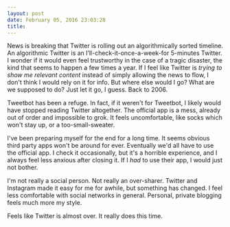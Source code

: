 ```yaml
---
layout: post
date: February 05, 2016 23:03:28
title: 
---
```

News is breaking that Twitter is rolling out an algorithmically sorted timeline. An algorithmic Twitter is an I’ll-check-it-once-a-week-for 5-minutes Twitter. I wonder if it would even feel trustworthy in the case of a tragic disaster, the kind that seems to happen a few times a year. If I feel like Twitter is *trying to show me relevant content* instead of simply allowing the news to flow, I don't think I would rely on it for info. But where else would I go? What are we supposed to do? Just let it go, I guess. Back to 2006. 

Tweetbot has been a refuge. In fact, if it weren't for Tweetbot, I likely would have stopped reading Twitter altogether. The official app is a mess, already out of order and impossible to grok. It feels uncomfortable, like socks which won't stay up, or a too-small-sweater. 

I've been preparing myself for the end for a long time. It seems obvious third party apps won't be around for ever. Eventually we'd all have to use the official app. I check it occasionally, but it's a horrible experience, and I always feel less anxious after closing it. If I *had* to use their app, I would just not bother. 

I'm not really a social person. Not really an over-sharer. Twitter and Instagram made it easy for me for awhile, but something has changed. I feel less comfortable with social networks in general. Personal, private blogging feels much more my style. 

Feels like Twitter is almost over. It really does this time. 